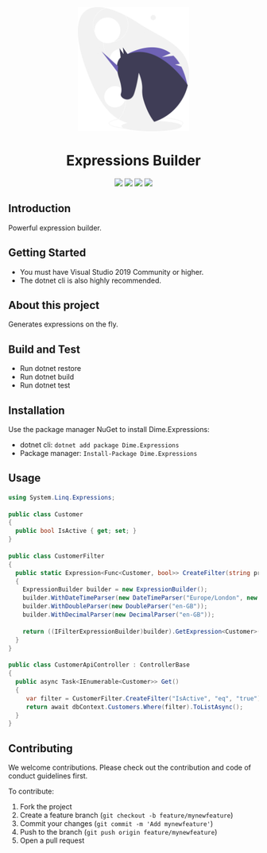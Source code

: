 <p align="center">
<img src="./assets/logo.svg" height="250px" />
</p>



<h1 align="center">Expressions Builder</h1> 

<div align="center">
<img src="https://dev.azure.com/dimenicsbe/Utilities/_apis/build/status/dimenics.dime-expressions?branchName=master" /> <img src="https://img.shields.io/azure-devops/coverage/dimenicsbe/Utilities/147/master" /> <img src="https://img.shields.io/badge/License-MIT-brightgreen.svg?style=flat-square"/> <img src="https://img.shields.io/badge/PRs-welcome-brightgreen.svg?style=flat-square" />
</div>

## Introduction

Powerful expression builder.

## Getting Started

- You must have Visual Studio 2019 Community or higher.
- The dotnet cli is also highly recommended.

## About this project

Generates expressions on the fly.

## Build and Test

- Run dotnet restore
- Run dotnet build
- Run dotnet test

## Installation

Use the package manager NuGet to install Dime.Expressions:

- dotnet cli: `dotnet add package Dime.Expressions`
- Package manager: `Install-Package Dime.Expressions`

## Usage

``` csharp
using System.Linq.Expressions;

public class Customer
{
  public bool IsActive { get; set; }
}

public class CustomerFilter
{
  public static Expression<Func<Customer, bool>> CreateFilter(string property, string operation, string val)
  {
    ExpressionBuilder builder = new ExpressionBuilder();
    builder.WithDateTimeParser(new DateTimeParser("Europe/London", new CultureInfo("en-GB")));
    builder.WithDoubleParser(new DoubleParser("en-GB"));
    builder.WithDecimalParser(new DecimalParser("en-GB"));

    return ((IFilterExpressionBuilder)builder).GetExpression<Customer>(property, operation, val);
  }
}

public class CustomerApiController : ControllerBase
{
  public async Task<IEnumerable<Customer>> Get()
  {
     var filter = CustomerFilter.CreateFilter("IsActive", "eq", "true"); // x => x.IsActive == true;    
     return await dbContext.Customers.Where(filter).ToListAsync();
  }
}
```

## Contributing

We welcome contributions. Please check out the contribution and code of conduct guidelines first.

To contribute:

1. Fork the project
2. Create a feature branch (`git checkout -b feature/mynewfeature`)
3. Commit your changes (`git commit -m 'Add mynewfeature'`)
4. Push to the branch (`git push origin feature/mynewfeature`)
5. Open a pull request

